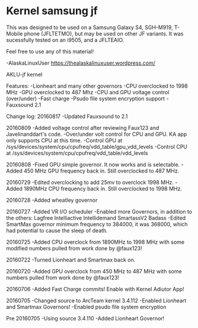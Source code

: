 # Kernel samsung jf

This was designed to be used on a Samsung Galaxy S4, SGH-M919, T-Mobile phone (JFLTETMO), but may be used on other JF variants. It was sucessfully tested on an i9505, and a JFLTEAIO.

Feel free to use any of this material!

-AlaskaLinuxUser
https://thealaskalinuxuser.wordpress.com/

AKLU-jf kernel

Features:
-Lionheart and many other governors
-CPU overclocked to 1998 MHz
-GPU overclocked to 487 Mhz
-CPU and GPU voltage control (over/under)
-Fast charge
-Psudo file system encryption support
-Fauxsound 2.1


Change log:
20160817
-Updated Fauxsound to 2.1

20160809
-Added voltage control after reviewing Faux123 and Javelinanddart's code.
  -Over/under volt control for CPU and GPU. KA app only supports CPU at this time.
  -Control GPU at /sys/devices/system/cpu/cpufreq/vdd_table/gpu_vdd_levels
  -Control CPU at /sys/devices/system/cpu/cpufreq/vdd_table/vdd_levels

20160808
-Fixed GPU simple governor. It now works and is selectable.
-Added 450 MHz GPU frequency back in. Still overclocked to 487 MHz.

20160729
-Edited overclocking to add 25mv to overclock 1998 MHz.
-Added 1890MHz CPU frequency back in. Still overclocked to 1998 MHz.

20160728
-Added wheatley governor

20160727
-Added VR I/O scheduler
-Enabled more Governors, in addition to the others:
	Lagfree
	Intelliactive
	Intellidemand
	SmartassV2
	Badass
-Edited SmartMax governor minimum frequency to 384000, it was 368000, which had potential to cause the sleep of death.

20160725
-Added CPU overclock from 1890MHz to 1998 MHz with some modified numbers pulled from work done by @faux123!

20160722
-Turned Lionheart and Smartmax back on.

20160720
-Added GPU overclock from 450 MHz to 487 MHz with some numbers pulled from work done by @faux123!

20160706
-Added Fast Charge commits! Enable with Kernel Adiutor App!

20160705
-Changed source to ArcTeam kernel 3.4.112
-Enabled Lionheart and Smartmax Governors!
-Enabled psudo file system encryption

Pre 20160705
-Using source 3.4.110
-Added Lionheart Governor!

